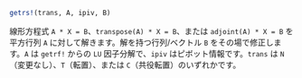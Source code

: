 ```julia
getrs!(trans, A, ipiv, B)
```

線形方程式 `A * X = B`、`transpose(A) * X = B`、または `adjoint(A) * X = B` を平方行列 `A` に対して解きます。解を持つ行列/ベクトル `B` をその場で修正します。`A` は `getrf!` からの `LU` 因子分解で、`ipiv` はピボット情報です。`trans` は `N`（変更なし）、`T`（転置）、または `C`（共役転置）のいずれかです。
